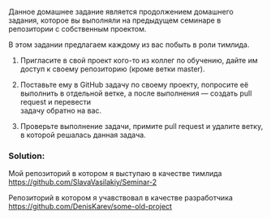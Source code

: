 Данное домашнее задание является продолжением домашнего задания, которое вы выполняли на предыдущем семинаре в репозитории с собственным проектом. <br>

В этом задании предлагаем каждому из вас побыть в роли тимлида. <br>

1. Пригласите в свой проект кого-то из коллег по обучению, дайте им доступ к своему репозиторию (кроме ветки master). <br>

2. Поставьте ему в GitHub задачу по своему проекту, попросите её выполнить в отдельной ветке, а после выполнения — создать pull request и перевести <br> задачу обратно на вас. <br>

3. Проверьте выполнение задачи, примите pull request и удалите ветку, в которой решалась данная задача. <br>

### Solution:

Мой репозиторий в котором я выступаю в качестве тимлида https://github.com/SlavaVasilakiy/Seminar-2 <br>

Репозиторий в котором я учавствовал в качестве разработчика https://github.com/DenisKarev/some-old-project
